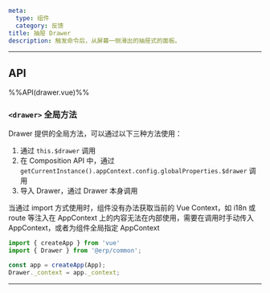 ```yaml
meta:
  type: 组件
  category: 反馈
title: 抽屉 Drawer
description: 触发命令后，从屏幕一侧滑出的抽屉式的面板。
```
---

<!--@include: ./__demo__/basic.md-->
<!--@include: ./__demo__/position.md-->
<!--@include: ./__demo__/custom.md-->
<!--@include: ./__demo__/nested.md-->
<!--@include: ./__demo__/popup-container.md-->
<!--@include: ./__demo__/function.md-->
## API

%%API(drawer.vue)%%


### `<drawer>` 全局方法

Drawer 提供的全局方法，可以通过以下三种方法使用：

1. 通过 `this.$drawer` 调用
2. 在 Composition API 中，通过 `getCurrentInstance().appContext.config.globalProperties.$drawer` 调用
3. 导入 Drawer，通过 Drawer 本身调用

当通过 import 方式使用时，组件没有办法获取当前的 Vue Context，如 i18n 或 route 等注入在 AppContext 上的内容无法在内部使用，需要在调用时手动传入 AppContext，或者为组件全局指定 AppContext

```ts
import { createApp } from 'vue'
import { Drawer } from '@erp/common';

const app = createApp(App);
Drawer._context = app._context;
```

---
